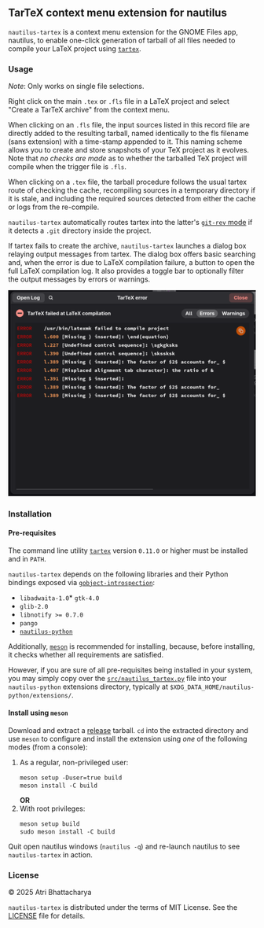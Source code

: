 ## TarTeX context menu extension for nautilus ##

`nautilus-tartex` is a context menu extension for the GNOME Files app,
nautilus, to enable one-click generation of tarball of all files needed to
compile your LaTeX project using [`tartex`](https://pypi.org/project/tartex/).

### Usage ###

*Note*: Only works on single file selections.

Right click on the main `.tex` or `.fls` file in a LaTeX project and select
"Create a TarTeX archive" from the context menu.

When clicking on an `.fls` file, the input sources listed in this record file
are directly added to the resulting tarball, named identically to the fls
filename (sans extension) with a time-stamp appended to it. This naming scheme
allows you to create and store snapshots of your TeX project as it evolves. Note
that *no checks are made* as to whether the tarballed TeX project will compile
when the trigger file is `.fls`.

When clicking on a `.tex` file, the tarball procedure follows the usual tartex
route of checking the cache, recompiling sources in a temporary directory if it
is stale, and including the required sources detected from either the cache or
logs from the re-compile.

`nautilus-tartex` automatically routes tartex into the latter's
[`git-rev` mode](https://github.com/badshah400/tartex?tab=readme-ov-file#usage)
if it detects a `.git` directory inside the project.

If tartex fails to create the archive, `nautilus-tartex` launches a dialog box
relaying output messages from tartex. The dialog box offers basic searching and,
when the error is due to LaTeX compilation failure, a button to open the full
LaTeX compilation log. It also provides a toggle bar to optionally filter the
output messages by errors or warnings.

![error-dialog](./error-dialog.png)

### Installation ###

#### Pre-requisites ####

The command line utility [`tartex`](https://pypi.org/project/tartex/) version
`0.11.0` or higher must be installed and in `PATH`.

`nautilus-tartex` depends on the following libraries and their Python bindings
exposed via
[`gobject-introspection`](https://developer.gnome.org/documentation/guidelines/programming/introspection.html):

* `libadwaita-1.0`* `gtk-4.0`
* `glib-2.0`
* `libnotify >= 0.7.0`
* `pango`
* [`nautilus-python`](https://gitlab.gnome.org/GNOME/nautilus-python)

Additionally, [`meson`](https://mesonbuild.com/) is recommended for installing,
because, before installing, it checks whether all requirements are satisfied.

However, if you are sure of all pre-requisites being installed in your system,
you may simply copy over the
[`src/nautilus_tartex.py`](./src/nautilus_tartex.py) file into your
`nautilus-python` extensions directory, typically at
`$XDG_DATA_HOME/nautilus-python/extensions/`.

#### Install using `meson` ####

Download and extract a
[release](https://github.com/badshah400/nautilus-tartex/releases) tarball. `cd`
into the extracted directory and use `meson` to configure and install the
extension using _one_ of the following modes (from a console):

1. As a regular, non-privileged user:
   ```console
   meson setup -Duser=true build
   meson install -C build
   ```
   **OR**
2. With root privileges:
   ```console
   meson setup build
   sudo meson install -C build
   ```

Quit open nautilus windows (`nautilus -q`) and re-launch nautilus to see
`nautilus-tartex` in action.

### License ###

© 2025 Atri Bhattacharya

`nautilus-tartex` is distributed under the terms of MIT License. See the
[LICENSE](./LICENSE.txt) file for details.
